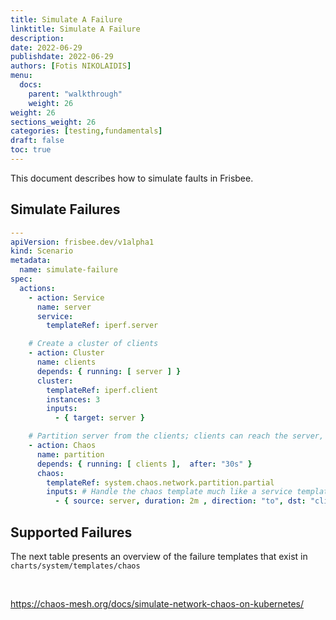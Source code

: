 ```yaml
---
title: Simulate A Failure
linktitle: Simulate A Failure
description: 
date: 2022-06-29
publishdate: 2022-06-29
authors: [Fotis NIKOLAIDIS]
menu:
  docs:
    parent: "walkthrough"
    weight: 26
weight: 26
sections_weight: 26
categories: [testing,fundamentals]
draft: false
toc: true
---
```




This document describes how to simulate  faults in Frisbee.



## Simulate Failures



```yaml
---
apiVersion: frisbee.dev/v1alpha1
kind: Scenario
metadata:
  name: simulate-failure
spec:
  actions:
    - action: Service
      name: server
      service:
        templateRef: iperf.server

    # Create a cluster of clients
    - action: Cluster
      name: clients
      depends: { running: [ server ] }
      cluster:
        templateRef: iperf.client
        instances: 3
        inputs:
          - { target: server }

    # Partition server from the clients; clients can reach the server, but server cannot reach the clients
    - action: Chaos
      name: partition
      depends: { running: [ clients ],  after: "30s" }
      chaos:
        templateRef: system.chaos.network.partition.partial
        inputs: # Handle the chaos template much like a service template.
          - { source: server, duration: 2m , direction: "to", dst: "clients-0, clients-1, clients-3" }
```





## Supported Failures

The next table presents an overview of the failure templates that exist in  `charts/system/templates/chaos`



​	

https://chaos-mesh.org/docs/simulate-network-chaos-on-kubernetes/
